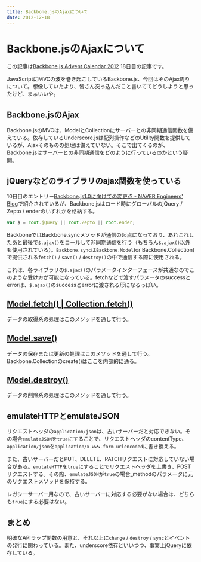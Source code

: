 ```yaml
---
title: Backbone.jsのAjaxについて
date: 2012-12-18
---
```


# Backbone.jsのAjaxについて

この記事は[Backbone.js Advent Calendar 2012](http://www.adventar.org/calendars/15) 18日目の記事です。

JavaScriptにMVCの波を巻き起こしているBackbone.js、今回はそのAjax周りについて。想像していたより、皆さん突っ込んだこと書いててどうしようと思ったけど、まぁいいや。

## Backbone.jsのAjax

Backbone.jsのMVCは、ModelとCollectionにサーバーとの非同期通信関数を備えている。依存しているUnderscore.jsは配列操作などのUtility関数を提供しているが、Ajaxそのものの処理は備えていない。そこで出てくるのが、Backbone.jsはサーバーとの非同期通信をどのように行っているのかという疑問。

## jQueryなどのライブラリのajax関数を使っている

10日目のエントリー[Backbone.js1.0に向けての変更点 - NAVER Engineers' Blog](http://tech.naver.jp/blog/?p=2342)で紹介されているが、Backbone.jsはロード時にグローバルのjQuery / Zepto / enderのいずれかを格納する。

```js
var $ = root.jQuery || root.Zepto || root.ender;
```

BackboneではBackbone.syncメソッドが通信の起点になっており、あれこれしたあと最後で`$.ajax()`をコールして非同期通信を行う（もちろん`$.ajax()`以外も使用されている）。`Backbone.sync`は`Backbone.Model`(or Backbone.Collection)で提供される`fetch()` / `save()` / `destroy()`の中で通信する際に使用される。

これは、各ライブラリの`$.ajax()`のパラメータインターフェースが共通なのでこのような受け方が可能になっている。fetchなどで渡すパラメータのsuccessとerrorは、`$.ajax()`のsuccessとerrorに渡される形になるっぽい。

## [Model.fetch() | Collection.fetch()](https://github.com/enja-oss/Backbone/blob/master/docs/Model.md#fetch-modelfetchoptions-)

データの取得系の処理はこのメソッドを通して行う。

## [Model.save()](https://github.com/enja-oss/Backbone/blob/master/docs/Model.md#save-modelsaveattributes-options-)

データの保存または更新の処理はこのメソッドを通して行う。Backbone.Collectionのcreate()はここを内部的に通る。

## [Model.destroy()](https://github.com/enja-oss/Backbone/blob/master/docs/Model.md#validate-modelvalidateattributes-)

データの削除系の処理はこのメソッドを通して行う。

## emulateHTTPとemulateJSON

リクエストヘッダの`application/json`は、古いサーバーだと対応できない。その場合`emulateJSON`を`true`にすることで、リクエストヘッダのcontentType、`application/json`を`application/x-www-form-urlencoded`に書き換える。

また、古いサーバーだとPUT、DELETE、PATCHリクエストに対応していない場合がある。`emulateHTTP`を`true`にすることでリクエストヘッダを上書き、POSTリクエストする。その際、`emulateJSON`が`true`の場合_methodのパラメータに元のリクエストメソッドを保持する。

レガシーサーバー用なので、古いサーバーに対応する必要がない場合は、どちらも`true`にする必要はない。

## まとめ

明確なAPIラップ関数の用意と、それ以上に`change` / `destroy` / `sync`とイベントの発行に関わっている。また、underscore依存といいつつ、事実上jQueryに依存している。
